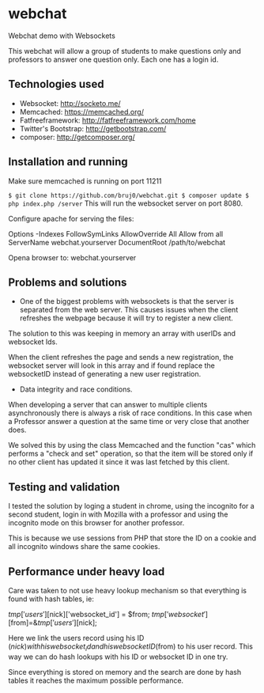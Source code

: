 # webchat
Webchat demo with Websockets

This webchat will allow a group of students to make questions only and professors to answer one question only.
Each one has a login id.

## Technologies used

* Websocket:  http://socketo.me/
* Memcached: https://memcached.org/
* Fatfreeframework: http://fatfreeframework.com/home
* Twitter's Bootstrap: http://getbootstrap.com/
* composer: http://getcomposer.org/

## Installation and running
Make sure memcached is running on port 11211

`
$ git clone https://github.com/bruj0/webchat.git
$ composer update
$ php index.php /server
`
This will run the websocket server on port 8080.

Configure apache for serving the files:

<VirtualHost LOCAL_IP:80>
<Directory /path/to/webchat>
    Options -Indexes FollowSymLinks
    AllowOverride All
    Allow from all
</Directory>
ServerName webchat.yourserver
DocumentRoot /path/to/webchat
</VirtualHost>

Opena browser to: webchat.yourserver
 
## Problems and solutions

* One of the biggest problems with websockets is that the server is separated from the web server.
This causes issues when the client refreshes the webpage because it will try to register a new client.

The solution to this was keeping in memory an array with userIDs and websocket Ids.

When the client refreshes the page and sends a new registration, the websocket server will look in this array and 
if found replace the websocketID instead of generating a new user registration.

* Data integrity and race conditions.
 
When developing a server that can answer to multiple clients asynchronously there is always a risk of race conditions.
In this case when a Professor answer a question at the same time or very close that another does.

We solved this by using the class Memcached and the function "cas" which performs a "check and set" operation, 
so that the item will be stored only if no other client has updated it since it was last fetched by this client.

## Testing and validation
I tested the solution by loging a student in chrome, using the incognito for a second student, login in with Mozilla with a professor and using the incognito mode on this browser for another professor.

This is because we use sessions from PHP that store the ID on a cookie and all incognito windows share the same cookies.

## Performance under heavy load
Care was taken to not use heavy lookup mechanism so that everything is found with hash tables,
ie:

$tmp['users'][$nick]['websocket_id'] = $from;
$tmp['websocket'][$from]=&$tmp['users'][$nick];

Here we link the users record using his ID ($nick) with his websocket_id and his websocket ID ($from) to his user record.
This way we can do hash lookups with his ID or websocket ID in one try.

Since everything is stored on memory and the search are done by hash tables it reaches the maximum possible performance.



